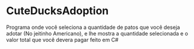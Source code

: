 # CuteDucksAdoption
 Programa onde você seleciona a quantidade de patos que você deseja adotar (No jeitinho Americano), e lhe mostra a quantidade selecionada e o valor total que você devera pagar feito em C#
